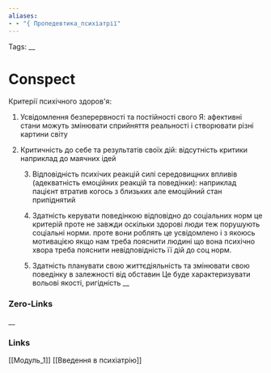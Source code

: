 ```yaml
---
aliases: 
- - "{ Пропедевтика_психіатрії"
---
```

Tags: 
__
# Conspect

Критерії психічного здоров'я:

1. Усвідомлення безперервності та постійності свого Я:
		афективні стани можуть     змінювати сприйняття реальності і створювати різні картини світу
2.  Критичність до себе та результатів своїх дій:
			відсутність критики наприклад до маячних ідей
	
	3. Відповідність психічих реакцій силі середовищних впливів (адекватність емоційних реакцій та поведінки):
			наприклад пацієнт втратив когось з близьких але емоційний стан припіднятий
			
	4. Здатність керувати поведінкою відповідно до соціальних норм
			це критерій проте не завжди оскільки здорові люди теж порушують соціальні норми.
				проте вони роблять це усвідомлено і з якоюсь мотивацією
			якщо нам треба пояснити людині що вона психічно хвора треба пояснити невідповідність її дій до соц норм.
			
	5. Здатність планувати свою життєдіяльність та змінювати свою поведінку в залежності від обставин
		Це буде характеризувати вольові якості, ригідність
__
### Zero-Links

__
### Links
[[Модуль_1]] [[Введення в психіатрію]]